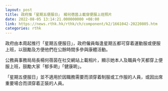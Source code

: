 ```yaml
---
layout: post
title: 政府推「星期五便服日」　楊何蓓茵上載穿便服上班照片
date: 2022-08-05 13:14:21.000000000 +08:00
link: https://news.rthk.hk/rthk/ch/component/k2/1661042-20220805.htm
categories: rthk
---
```


政府由本周起推行「星期五便服日」，政府僱員每逢星期五都可穿着運動服或便服上班，以鼓勵及方便他們在公餘時間多參與康體活動。

公務員事務局局長楊何蓓茵在社交網站上載相片，顯示她本人及職員今天都穿上便服上班，鼓勵大家「郁多啲」「健康啲」。

「星期五便服日」並不適用於因職務需要而須穿着制服或工作服的人員，或因出席重要場合而須穿着正裝的人員。
